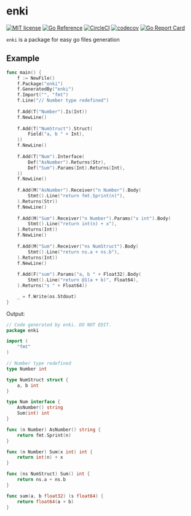 # enki

[![MIT license](https://img.shields.io/badge/License-MIT-blue.svg)](https://lbesson.mit-license.org/)
[![Go Reference](https://pkg.go.dev/badge/github.com/ricdeau/enki.svg)](https://pkg.go.dev/github.com/ricdeau/enki)
[![CircleCI](https://circleci.com/gh/ricdeau/enki/tree/master.svg?style=svg)](https://circleci.com/gh/ricdeau/enki/tree/master)
[![codecov](https://codecov.io/gh/ricdeau/enki/branch/master/graph/badge.svg?token=R1SRKIVD5Z)](https://codecov.io/gh/ricdeau/enki)
[![Go Report Card](https://goreportcard.com/badge/github.com/ricdeau/enki)](https://goreportcard.com/report/github.com/ricdeau/enki)

`enki` is a package for easy go files generation

## Example

```go
func main() {
    f := NewFile()
    f.Package("enki")
    f.GeneratedBy("enki")
    f.Import("", "fmt")
    f.Line("// Number type redefined")
    
    f.Add(T("Number").Is(Int))
    f.NewLine()
    
    f.Add(T("NumStruct").Struct(
        Field("a, b " + Int),
    ))
    f.NewLine()
    
    f.Add(T("Num").Interface(
        Def("AsNumber").Returns(Str),
        Def("Sum").Params(Int).Returns(Int),
    ))
    f.NewLine()
    
    f.Add(M("AsNumber").Receiver("n Number").Body(
        Stmt().Line("return fmt.Sprint(n)"),
    ).Returns(Str))
    f.NewLine()
    
    f.Add(M("Sum").Receiver("n Number").Params("x int").Body(
        Stmt().Line("return int(n) + x"),
    ).Returns(Int))
    f.NewLine()
    
    f.Add(M("Sum").Receiver("ns NumStruct").Body(
        Stmt().Line("return ns.a + ns.b"),
    ).Returns(Int))
    f.NewLine()
    
    f.Add(F("sum").Params("a, b " + Float32).Body(
        Stmt().Line("return @1(a + b)", Float64),
    ).Returns("s " + Float64))

    _ = f.Write(os.Stdout)
}
```

Output:
```go
// Code generated by enki. DO NOT EDIT.
package enki

import (
	"fmt"
)

// Number type redefined
type Number int

type NumStruct struct {
	a, b int
}

type Num interface {
	AsNumber() string
	Sum(int) int
}

func (n Number) AsNumber() string {
	return fmt.Sprint(n)
}

func (n Number) Sum(x int) int {
	return int(n) + x
}

func (ns NumStruct) Sum() int {
	return ns.a + ns.b
}

func sum(a, b float32) (s float64) {
	return float64(a + b)
}
```